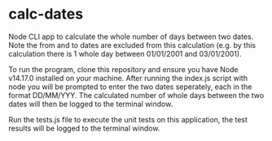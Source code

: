 # calc-dates
Node CLI app to calculate the whole number of days between two dates. Note the from and to dates are excluded from this calculation (e.g. by this calculation there is 1 whole day between 01/01/2001 and 03/01/2001).

To run the program, clone this repository and ensure you have Node v14.17.0 installed on your machine. 
After running the index.js script with node you will be prompted to enter the two dates seperately, each in the format DD/MM/YYY. The calculated number of whole days between the two dates will then be logged to the terminal window.

Run the tests.js file to execute the unit tests on this application, the test results will be logged to the terminal window. 


